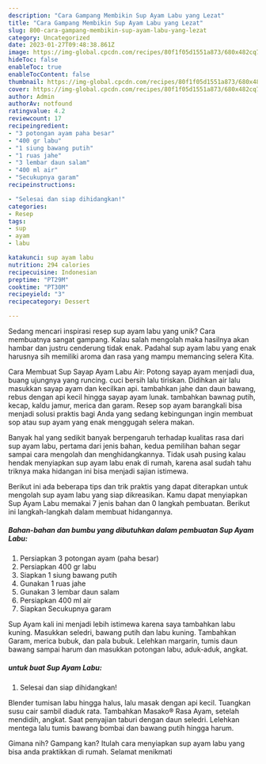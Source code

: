 ```yaml
---
description: "Cara Gampang Membikin Sup Ayam Labu yang Lezat"
title: "Cara Gampang Membikin Sup Ayam Labu yang Lezat"
slug: 800-cara-gampang-membikin-sup-ayam-labu-yang-lezat
category: Uncategorized
date: 2023-01-27T09:48:38.861Z
image: https://img-global.cpcdn.com/recipes/80f1f05d1551a873/680x482cq70/sup-ayam-labu-foto-resep-utama.jpg
hideToc: false
enableToc: true
enableTocContent: false
thumbnail: https://img-global.cpcdn.com/recipes/80f1f05d1551a873/680x482cq70/sup-ayam-labu-foto-resep-utama.jpg
cover: https://img-global.cpcdn.com/recipes/80f1f05d1551a873/680x482cq70/sup-ayam-labu-foto-resep-utama.jpg
author: Admin
authorAv: notfound
ratingvalue: 4.2
reviewcount: 17
recipeingredient:
- "3 potongan ayam paha besar"
- "400 gr labu"
- "1 siung bawang putih"
- "1 ruas jahe"
- "3 lembar daun salam"
- "400 ml air"
- "Secukupnya garam"
recipeinstructions:

- "Selesai dan siap dihidangkan!"
categories:
- Resep
tags:
- sup
- ayam
- labu

katakunci: sup ayam labu 
nutrition: 294 calories
recipecuisine: Indonesian
preptime: "PT29M"
cooktime: "PT30M"
recipeyield: "3"
recipecategory: Dessert

---
```





Sedang mencari inspirasi resep sup ayam labu yang unik? Cara membuatnya sangat gampang. Kalau salah mengolah maka hasilnya akan hambar dan justru cenderung tidak enak. Padahal sup ayam labu yang enak harusnya sih memiliki aroma dan rasa yang mampu memancing selera Kita.





Cara Membuat Sup Sayap Ayam Labu Air: Potong sayap ayam menjadi dua, buang ujungnya yang runcing. cuci bersih lalu tiriskan. Didihkan air lalu masukkan sayap ayam dan kecilkan api. tambahkan jahe dan daun bawang, rebus dengan api kecil hingga sayap ayam lunak. tambahkan bawnag putih, kecap, kaldu jamur, merica dan garam. Resep sop ayam barangkali bisa menjadi solusi praktis bagi Anda yang sedang kebingungan ingin membuat sop atau sup ayam yang enak menggugah selera makan.

Banyak hal yang sedikit banyak berpengaruh terhadap kualitas rasa dari sup ayam labu, pertama dari jenis bahan, kedua pemilihan bahan segar sampai cara mengolah dan menghidangkannya. Tidak usah pusing kalau hendak menyiapkan sup ayam labu enak di rumah, karena asal sudah tahu triknya maka hidangan ini bisa menjadi sajian istimewa.






Berikut ini ada beberapa tips dan trik praktis yang dapat diterapkan untuk mengolah sup ayam labu yang siap dikreasikan. Kamu dapat menyiapkan Sup Ayam Labu memakai 7 jenis bahan dan 0 langkah pembuatan. Berikut ini langkah-langkah dalam membuat hidangannya.

<!--inarticleads1-->

##### Bahan-bahan dan bumbu yang dibutuhkan dalam pembuatan Sup Ayam Labu:

1. Persiapkan 3 potongan ayam (paha besar)
1. Persiapkan 400 gr labu
1. Siapkan 1 siung bawang putih
1. Gunakan 1 ruas jahe
1. Gunakan 3 lembar daun salam
1. Persiapkan 400 ml air
1. Siapkan Secukupnya garam


Sup Ayam kali ini menjadi lebih istimewa karena saya tambahkan labu kuning. Masukkan seledri, bawang putih dan labu kuning. Tambahkan Garam, merica bubuk, dan pala bubuk. Lelehkan margarin, tumis daun bawang sampai harum dan masukkan potongan labu, aduk-aduk, angkat. 

<!--inarticleads2-->

#####  untuk buat Sup Ayam Labu:


1. Selesai dan siap dihidangkan!

Blender tumisan labu hingga halus, lalu masak dengan api kecil. Tuangkan susu cair sambil diaduk rata. Tambahkan Masako® Rasa Ayam, setelah mendidih, angkat. Saat penyajian taburi dengan daun seledri. Lelehkan mentega lalu tumis bawang bombai dan bawang putih hingga harum. 

Gimana nih? Gampang kan? Itulah cara menyiapkan sup ayam labu yang bisa anda praktikkan di rumah. Selamat menikmati
